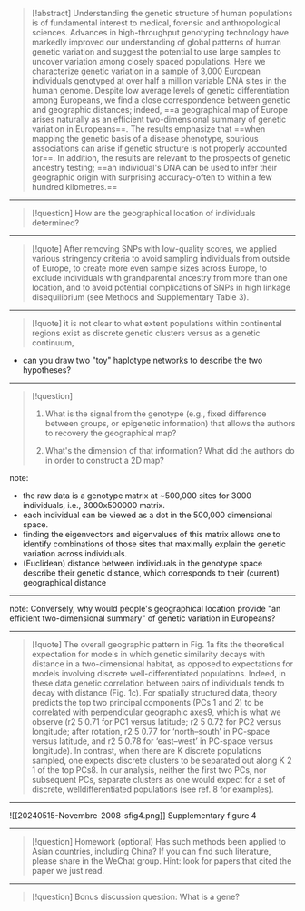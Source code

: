 
> [!abstract] 
> Understanding the genetic structure of human populations is of fundamental interest to medical, forensic and anthropological sciences. Advances in high-throughput genotyping technology have markedly improved our understanding of global patterns of human genetic variation and suggest the potential to use large samples to uncover variation among closely spaced populations. Here we characterize genetic variation in a sample of 3,000 European individuals genotyped at over half a million variable DNA sites in the human genome. Despite low average levels of genetic differentiation among Europeans, we find a close correspondence between genetic and geographic distances; indeed, ==a geographical map of Europe arises naturally as an efficient two-dimensional summary of genetic variation in Europeans==. The results emphasize that ==when mapping the genetic basis of a disease phenotype, spurious associations can arise if genetic structure is not properly accounted for==. In addition, the results are relevant to the prospects of genetic ancestry testing; ==an individual's DNA can be used to infer their geographic origin with surprising accuracy-often to within a few hundred kilometres.==

[^1]: Novembre, John, Toby Johnson, Katarzyna Bryc, Zoltán Kutalik, Adam R. Boyko, Adam Auton, Amit Indap, et al. 2008. “Genes Mirror Geography within Europe.” _Nature_ 456 (7218): 98–101. [https://doi.org/10.1038/nature07331](https://doi.org/10.1038/nature07331).

---
> [!question] How are the geographical location of individuals determined?

---
> [!quote] After removing SNPs with low-quality scores, we applied various stringency criteria to avoid sampling individuals from outside of Europe, to create more even sample sizes across Europe, to exclude individuals with grandparental ancestry from more than one location, and to avoid potential complications of SNPs in high linkage disequilibrium (see Methods and Supplementary Table 3).


---
> [!quote] it is not clear to what extent populations within continental regions exist as discrete genetic clusters versus as a genetic continuum,

- can you draw two "toy" haplotype networks to describe the two hypotheses?

---
> [!question]
> 1. What is the signal from the genotype (e.g., fixed difference between groups, or epigenetic information) that allows the authors to recovery the geographical map?
> 2) What's the dimension of that information? What did the authors do in order to construct a 2D map?

note: 
- the raw data is a genotype matrix at ~500,000 sites for 3000 individuals, i.e., 3000x500000 matrix.
- each individual can be viewed as a dot in the 500,000 dimensional space.
- finding the eigenvectors and eigenvalues of this matrix allows one to identify combinations of those sites that maximally explain the genetic variation across individuals.
- (Euclidean) distance between individuals in the genotype space describe their genetic distance, which corresponds to their (current) geographical distance

---
note: 
Conversely, why would people's geographical location provide "an efficient two-dimensional summary" of genetic variation in Europeans?

---
> [!quote]
> The overall geographic pattern in Fig. 1a fits the theoretical expectation for models in which genetic similarity decays with distance in a two-dimensional habitat, as opposed to expectations for models involving discrete well-differentiated populations. Indeed, in these data genetic correlation between pairs of individuals tends to decay with distance (Fig. 1c). For spatially structured data, theory predicts the top two principal components (PCs 1 and 2) to be correlated with perpendicular geographic axes9, which is what we observe (r2 5 0.71 for PC1 versus latitude; r2 5 0.72 for PC2 versus longitude; after rotation, r2 5 0.77 for ‘north–south’ in PC-space versus latitude, and r2 5 0.78 for ‘east–west’ in PC-space versus longitude). In contrast, when there are K discrete populations sampled, one expects discrete clusters to be separated out along K 2 1 of the top PCs8. In our analysis, neither the first two PCs, nor subsequent PCs, separate clusters as one would expect for a set of discrete, welldifferentiated populations (see ref. 8 for examples).

---
![[20240515-Novembre-2008-sfig4.png]]
Supplementary figure 4

---
> [!question] Homework (optional)
> Has such methods been applied to Asian countries, including China? If you can find such literature, please share in the WeChat group. Hint: look for papers that cited the paper we just read.


---
> [!question] Bonus discussion question:
> What is a gene?

